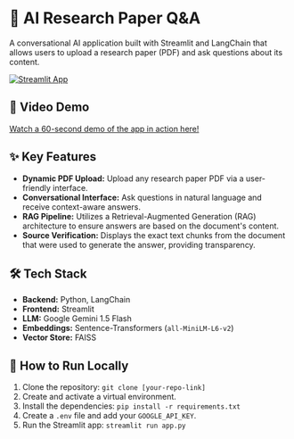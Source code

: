 # 📄 AI Research Paper Q&A

A conversational AI application built with Streamlit and LangChain that allows users to upload a research paper (PDF) and ask questions about its content.

[![Streamlit App](https://static.streamlit.io/badges/streamlit_badge_black_white.svg)](https://atlan-ai-project-1.onrender.com)

## 🎥 Video Demo

[Watch a 60-second demo of the app in action here!](https://www.loom.com/share/e0c406f4646f42d09a45fb49b377c701?sid=2bc3c4b6-0cd4-4982-8ddf-f20df833135d)

## ✨ Key Features

* **Dynamic PDF Upload:** Upload any research paper PDF via a user-friendly interface.
* **Conversational Interface:** Ask questions in natural language and receive context-aware answers.
* **RAG Pipeline:** Utilizes a Retrieval-Augmented Generation (RAG) architecture to ensure answers are based on the document's content.
* **Source Verification:** Displays the exact text chunks from the document that were used to generate the answer, providing transparency.

## 🛠️ Tech Stack

* **Backend:** Python, LangChain
* **Frontend:** Streamlit
* **LLM:** Google Gemini 1.5 Flash
* **Embeddings:** Sentence-Transformers (`all-MiniLM-L6-v2`)
* **Vector Store:** FAISS

## 🚀 How to Run Locally

1.  Clone the repository: `git clone [your-repo-link]`
2.  Create and activate a virtual environment.
3.  Install the dependencies: `pip install -r requirements.txt`
4.  Create a `.env` file and add your `GOOGLE_API_KEY`.
5.  Run the Streamlit app: `streamlit run app.py`